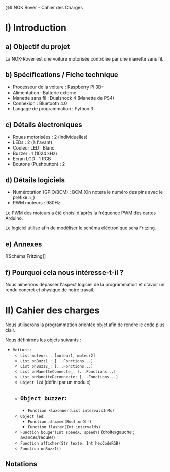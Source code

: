 @# NOK Rover - Cahier des Charges

# I) Introduction 

## a) Objectif du projet 

La NOK-Rover est une voiture motorisée contrôlée par une manette sans fil.

## b) Spécifications / Fiche technique

- Processeur de la voiture : Raspberry Pi 3B+
- Alimentation : Batterie externe
- Manette sans fil : Dualshock 4 (Manette de PS4)
- Connexion : Bluetooth 4.0
- Langage de programmation : Python 3

## c) Détails électroniques

- Roues motorisées : 2 (individuelles)
- LEDs : 2 (à l'avant)
- Couleur LED : Blanc
- Buzzer : 1 (1024 kHz)
- Ecran LCD : 1 RGB
- Boutons (Pushbutton) : 2

## d) Détails logiciels 

- Numérotation (GPIO/BCM) : BCM (On notera le numéro des pins avec le préfixe `a_`)
- PWM moteurs : 980Hz 

Le PWM des moteurs a été choisi d'après la fréquence PWM des cartes Arduino.

Le logiciel utilisé afin de modéliser le schéma éléctronique sera Fritzing.

## e) Annexes

[[Schéma Fritzing]]


## f) Pourquoi cela nous intéresse-t-il ?

Nous aimerions dépasser l'aspect logiciel de la programmation et d'avoir un rendu concret et physique de notre travail.

# II) Cahier des charges

Nous utiliserons la programmation orientée objet afin de rendre le code plus clair.

Nous définirons les objets suivants : 

- `Voiture` :
    - `List moteurs : [moteur1, moteur2]`
    - `List onBuzz1_: [...Fonctions...]`
    - `List onBuzz2_: [...Fonctions...]`
    - `List onManetteConnecte_: [...Fonctions...]`
    - `List onManetteDeconnecte: [...Fonctions...]`
    - `Object lcd` (défini par un module)
    - `Object buzzer`:
        - 
        - `Function klaxonner(List intervalsInMs)`
    - `Object led`:
        - `Function allumer(Bool onOff)`
        - `Function flasher(Int intervalMs)`
    - `Function bouger(Int speedX, speedY)` (droite/gauche ; avancer/reculer)
    - `Function afficher(Str texte, Int hexCodeRGB)`
    - `Function onBuzz1()`


## Notations

